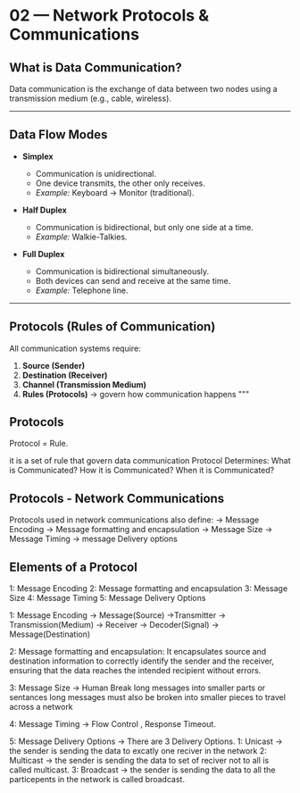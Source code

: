# 02 — Network Protocols & Communications

## What is Data Communication?
Data communication is the exchange of data between two nodes using a transmission medium (e.g., cable, wireless).

---

## Data Flow Modes

- **Simplex**
  - Communication is unidirectional.
  - One device transmits, the other only receives.
  - *Example:* Keyboard → Monitor (traditional).

- **Half Duplex**
  - Communication is bidirectional, but only one side at a time.
  - *Example:* Walkie-Talkies.

- **Full Duplex**
  - Communication is bidirectional simultaneously.
  - Both devices can send and receive at the same time.
  - *Example:* Telephone line.

---

## Protocols (Rules of Communication)
All communication systems require:
1. **Source (Sender)**
2. **Destination (Receiver)**
3. **Channel (Transmission Medium)**
4. **Rules (Protocols)** → govern how communication happens
"""

## Protocols 
Protocol = Rule.

it is a set of rule that govern data communication
Protocol Determines:
What is Communicated?
How it is Communicated?
When it is Communicated?

## Protocols - Network Communications
Protocols used in network communications also define:
-> Message Encoding
-> Message formatting and encapsulation
-> Message Size
-> Message Timing
-> message Delivery options

## Elements of a Protocol
1: Message Encoding
2: Message formatting and encapsulation
3: Message Size
4: Message Timing
5: Message Delivery Options


1: Message Encoding -> Message(Source) ->Transmitter -> Transmission(Medium) -> Receiver -> Decoder(Signal) -> Message(Destination)

2: Message formatting and encapsulation: It encapsulates source and destination information to correctly identify the sender and the receiver, ensuring that the data reaches the intended recipient without errors.

3: Message Size -> Human Break long messages into smaller parts or sentances long messages must also be broken into smaller pieces to travel across a network

4: Message Timing -> Flow Control , Response Timeout.

5: Message Delivery Options -> There are 3 Delivery Options.
1: Unicast -> the sender is sending the data to excatly one reciver in the network
2: Multicast -> the sender is sending the data to set of reciver not to all is called multicast.
3: Broadcast -> the sender is sending the data to all the particepents in the network is called broadcast.

